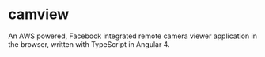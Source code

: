 # camview
An AWS powered, Facebook integrated remote camera viewer application in the browser, written with TypeScript in Angular 4.
